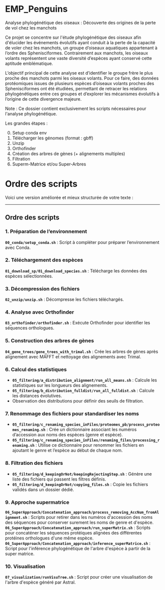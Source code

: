 # EMP_Penguins

Analyse phylogénétique des oiseaux : Découverte des origines de la perte de vol chez les manchots

Ce projet se concentre sur l'étude phylogénétique des oiseaux afin d'élucider les événements évolutifs ayant conduit à la perte de la capacité de voler chez les manchots, un groupe d’oiseaux aquatiques appartenant à l’ordre des Sphenisciformes. Contrairement aux manchots, les oiseaux volants représentent une vaste diversité d’espèces ayant conservé cette aptitude emblématique.

L’objectif principal de cette analyse est d’identifier le groupe frère le plus proche des manchots parmi les oiseaux volants. Pour ce faire, des données protéomiques issues de plusieurs espèces d’oiseaux volants proches des Sphenisciformes ont été étudiées, permettant de retracer les relations phylogénétiques entre ces groupes et d’explorer les mécanismes évolutifs à l’origine de cette divergence majeure.

Note : Ce dossier contient exclusivement les scripts nécessaires pour l'analyse phylogénétique.

Les grandes étapes : 

0) Setup conda env
1) Télécharger les génomes (format : gbff)
2) Unzip
3) Orthofinder
4) Création des arbres de gènes (+ alignements multiples)
5) Filtration
6) Superm-Matrice et/ou Super-Arbres


# Ordre des scripts

Voici une version améliorée et mieux structurée de votre texte :  

---

## Ordre des scripts  

### 1. Préparation de l’environnement  
**`00_conda/setup_conda.sh`** : Script à compléter pour préparer l’environnement avec Conda.  

### 2. Téléchargement des espèces  
**`01_download_sp/01_download_species.sh`** : Télécharge les données des espèces sélectionnées.  

### 3. Décompression des fichiers  
**`02_unzip/unzip.sh`** : Décompresse les fichiers téléchargés.  

### 4. Analyse avec Orthofinder  
**`03_orthofinder/orthofinder.sh`** : Exécute Orthofinder pour identifier les séquences orthologues.  

### 5. Construction des arbres de gènes  
**`04_gene_trees/gene_trees_with_trimal.sh`** : Crée les arbres de gènes après alignement avec MAFFT et nettoyage des alignements avec Trimal.   

### 6. Calcul des statistiques  
- **`05_filtering/a_distribution_alignment/run_all_means.sh`** : Calcule les statistiques sur les longueurs des alignements.  
- **`05_filtering/b_distribution_fulldist/run_all_fulldist.sh`** : Calcule les distances évolutives.  
- Observation des distributions pour définir des seuils de filtration.  

### 7. Renommage des fichiers pour standardiser les noms  
- **`05_filtering/c_renaming_species_inFiles/proteomes_pb/process_proteomes_renaming.sh`** : Crée un dictionnaire associant les numéros d’accession aux noms des espèces (genre et espèce).  
- **`05_filtering/c_renaming_species_inFiles/renaming_files/processing_renaming.sh`** : Utilise ce dictionnaire pour renommer les fichiers en ajoutant le genre et l’espèce au début de chaque nom. 

### 8. Filtration des fichiers  
- **`05_filtering/d_keepingOrNot/keepingRejectingStep.sh`** : Génère une liste des fichiers qui passent les filtres définis.  
- **`05_filtering/d_keepingOrNot/copying_files.sh`** : Copie les fichiers validés dans un dossier dédié.  

### 9. Approche supermatrice  
**`06_SuperApproach/Concatenation_approach/process_removing_AccNum_fromAlignment.sh`** : Scripts pour retirer dans les numéros d'accession des noms des séquences pour conserver surement les noms de genre et d'espèce.
**`06_SuperApproach/Concatenation_approach/run_superMatrix.sh`** : Scripts pour concaténer les séquences protéiques alignées des différentes protéines orthologues d'une même espèce.
**`06_SuperApproach/Concatenation_approach/inference_superMatrice.sh`** : Script pour l'inférence phylogénétique de l'arbre d'espèce à partir de la super matrice.

### 10. Visualisation
**`07_visualization/runVisuTree.sh`** : Script pour créer une visualisation de l'arbre d'espèce généré par Astral.


